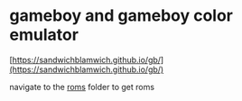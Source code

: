# gameboy and gameboy color emulator
[https://sandwichblamwich.github.io/gb/](https://sandwichblamwich.github.io/gb/)

navigate to the [roms](https://github.com/SandwichBlamwich/gb/tree/master/roms) folder to get roms
